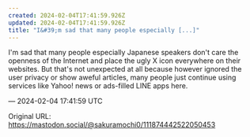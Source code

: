 ```yaml
---
created: 2024-02-04T17:41:59.926Z
updated: 2024-02-04T17:41:59.926Z
title: "I&#39;m sad that many people especially [...]"
---
```


<p>I&#39;m sad that many people especially Japanese speakers don&#39;t care the openness of the Internet and place the ugly X icon everywhere on their websites. But that&#39;s not unexpected at all because however ignored the user privacy or show aweful articles, many people just continue using services like Yahoo! news or ads-filled LINE apps here.</p>

&mdash; 2024-02-04 17:41:59 UTC

Original URL: https://mastodon.social/@sakuramochi0/111874442522050453

